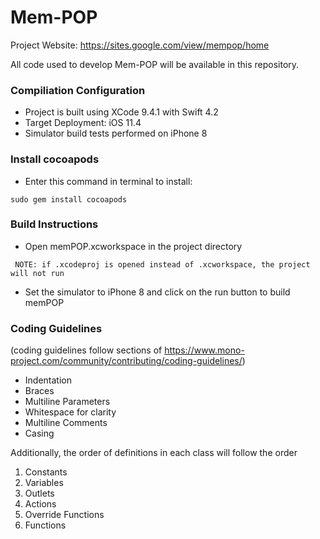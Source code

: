 # Mem-POP

Project Website: https://sites.google.com/view/mempop/home

All code used to develop Mem-POP will be available in this repository.

### Compiliation Configuration
- Project is built using XCode 9.4.1 with Swift 4.2
- Target Deployment: iOS 11.4
- Simulator build tests performed on iPhone 8

### Install cocoapods 
- Enter this command in terminal to install: 
```
sudo gem install cocoapods
```
 ### Build Instructions
- Open memPOP.xcworkspace in the project directory 
```
 NOTE: if .xcodeproj is opened instead of .xcworkspace, the project will not run
 ```
 - Set the simulator to iPhone 8 and click on the run button to build memPOP

### Coding Guidelines
(coding guidelines follow sections of https://www.mono-project.com/community/contributing/coding-guidelines/)
- Indentation
- Braces
- Multiline Parameters
- Whitespace for clarity
- Multiline Comments
- Casing

Additionally, the order of definitions in each class will follow the order
1. Constants
2. Variables
3. Outlets
4. Actions
5. Override Functions
6. Functions
